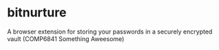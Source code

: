 # bitnurture
A browser extension for storing your passwords in a securely encrypted vault (COMP6841 Something Aweesome)
